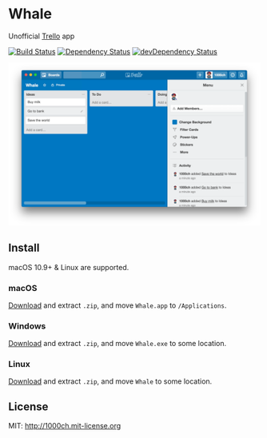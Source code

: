 # Whale

Unofficial [Trello](https://trello.com/) app

[![Build Status](https://travis-ci.org/1000ch/whale.svg?branch=master)](https://travis-ci.org/1000ch/whale)
[![Dependency Status](https://david-dm.org/1000ch/whale.svg)](https://david-dm.org/1000ch/whale)
[![devDependency Status](https://david-dm.org/1000ch/whale/dev-status.svg)](https://david-dm.org/1000ch/whale?type=dev)

![Whale demo](demo.png)

## Install

macOS 10.9+ & Linux are supported.

### macOS

[Download](https://github.com/1000ch/whale/releases) and extract `.zip`, and move `Whale.app` to `/Applications`.

### Windows

[Download](https://github.com/1000ch/whale/releases) and extract `.zip`, and move `Whale.exe` to some location.

### Linux

[Download](https://github.com/1000ch/whale/releases) and extract `.zip`, and move `Whale` to some location.

## License

MIT: http://1000ch.mit-license.org
